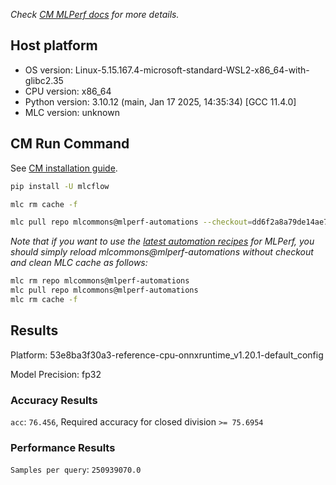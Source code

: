 *Check [CM MLPerf docs](https://docs.mlcommons.org/inference) for more details.*

## Host platform

* OS version: Linux-5.15.167.4-microsoft-standard-WSL2-x86_64-with-glibc2.35
* CPU version: x86_64
* Python version: 3.10.12 (main, Jan 17 2025, 14:35:34) [GCC 11.4.0]
* MLC version: unknown

## CM Run Command

See [CM installation guide](https://docs.mlcommons.org/inference/install/).

```bash
pip install -U mlcflow

mlc rm cache -f

mlc pull repo mlcommons@mlperf-automations --checkout=dd6f2a8a79de14ae7d9c435ba7a70e696de81e58


```
*Note that if you want to use the [latest automation recipes](https://docs.mlcommons.org/inference) for MLPerf,
 you should simply reload mlcommons@mlperf-automations without checkout and clean MLC cache as follows:*

```bash
mlc rm repo mlcommons@mlperf-automations
mlc pull repo mlcommons@mlperf-automations
mlc rm cache -f

```

## Results

Platform: 53e8ba3f30a3-reference-cpu-onnxruntime_v1.20.1-default_config

Model Precision: fp32

### Accuracy Results 
`acc`: `76.456`, Required accuracy for closed division `>= 75.6954`

### Performance Results 
`Samples per query`: `250939070.0`
